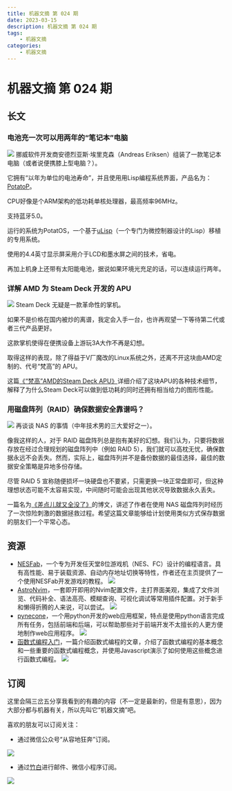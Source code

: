 ```yaml
---
title: 机器文摘 第 024 期
date: 2023-03-15
description: 机器文摘 第 024 期
tags:
    - 机器文摘
categories:
    - 机器文摘
---
```

# 机器文摘 第 024 期

## 长文
### 电池充一次可以用两年的“笔记本”电脑
![](2023-03-15-09-18-01.png)
挪威软件开发商安德烈亚斯·埃里克森（Andreas Eriksen）组装了一款笔记本电脑（或者说便携膝上型电脑？）。

它拥有“以年为单位的电池寿命”，并且使用用Lisp编程系统界面，产品名为：[PotatoP](https://www.hackster.io/news/andreas-eriksen-s-potatop-is-a-lisp-powered-laptop-with-a-battery-life-measured-in-years-2f5d79653f24)。

CPU好像是个ARM架构的低功耗单核处理器，最高频率96MHz。

支持蓝牙5.0。

运行的系统为PotatOS，一个基于[uLisp](http://www.ulisp.com/)（一个专门为微控制器设计的Lisp）移植的专用系统。

使用的4.4英寸显示屏采用介于LCD和墨水屏之间的技术，省电。

再加上机身上还带有太阳能电池，据说如果环境光充足的话，可以连续运行两年。

### 详解 AMD 为 Steam Deck 开发的 APU
![](2023-03-15-09-32-20.png)
Steam Deck 无疑是一款革命性的掌机。

如果不是价格在国内被炒的离谱，我定会入手一台，也许再观望一下等待第二代或者三代产品更好。

这款掌机使得在便携设备上游玩3A大作不再是幻想。

取得这样的表现，除了得益于V厂魔改的Linux系统之外，还离不开这块由AMD定制的、代号“梵高”的 APU。

这篇[《“梵高”AMD的Steam Deck APU》](https://chipsandcheese.com/2023/03/05/van-gogh-amds-steam-deck-apu/)详细介绍了这块APU的各种技术细节，解释了为什么Steam Deck可以做到低功耗的同时还拥有相当给力的图形性能。

### 用磁盘阵列（RAID）确保数据安全靠谱吗？
![](2023-03-15-09-45-46.png)
再谈谈 NAS 的事情（中年技术男的三大爱好之一）。

像我这样的人，对于 RAID 磁盘阵列总是抱有美好的幻想。我们认为，只要将数据存放在经过合理规划的磁盘阵列中（例如 RAID 5），我们就可以高枕无忧，确保数据永远不会丢失。然而，实际上，磁盘阵列并不是备份数据的最佳选择，最佳的数据安全策略是异地多份存储。

尽管 RAID 5 宣称随便损坏一块硬盘也不要紧，只需更换一块正常盘即可，但这种理想状态可能不太容易实现，中间随时可能会出现其他状况导致数据永久丢失。

一篇名为[《差点儿就又全没了》](https://www.ucmadscientist.com/almost-lost-it-all-again/)的博文，讲述了作者在使用 NAS 磁盘阵列时经历了一次惊险刺激的数据拯救过程。希望这篇文章能够给计划使用类似方式保存数据的朋友们一个平常心态。

## 资源
- [NESFab](https://pubby.games/nesfab.html)，一个专为开发任天堂8位游戏机（NES、FC）设计的编程语言。具有高性能、易于装载资源、自动内存地址切换等特性，作者还在主页提供了一个使用NESFab开发游戏的教程。
  ![](2023-03-15-10-10-50.png)
- [AstroNvim](https://github.com/AstroNvim/AstroNvim)，一套即开即用的Nvim配置文件，主打界面美观，集成了文件浏览、代码补全、语法高亮、模糊查询、可视化调试等常用插件配置。对于新手和懒得折腾的人来说，可以尝试。
  ![](2023-03-15-10-13-25.png)
- [pynecone](https://github.com/pynecone-io/pynecone)，一个用python开发的web应用框架，特点是使用python语言完成所有任务，包括前端和后端，可以帮助那些对于前端开发不太擅长的人更方便地制作web应用程序。
  ![](2023-03-15-10-16-17.png)
- [函数式编程入门](https://maryrosecook.com/blog/post/a-practical-introduction-to-functional-programming)，一篇介绍函数式编程的文章，介绍了函数式编程的基本概念和一些重要的函数式编程概念，并使用Javascript演示了如何使用这些概念进行函数式编程。
  ![](2023-03-15-10-18-09.png)

## 订阅
这里会隔三岔五分享我看到的有趣的内容（不一定是最新的，但是有意思），因为大部分都与机器有关，所以先叫它“机器文摘”吧。

喜欢的朋友可以订阅关注：

- 通过微信公众号“从容地狂奔”订阅。

![](../weixin.jpg)

- 通过[竹白](https://zhubai.love/)进行邮件、微信小程序订阅。

![](../zhubai.jpg)